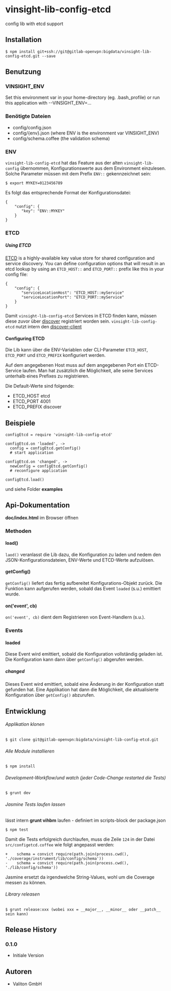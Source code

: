 # vinsight-lib-config-etcd

config lib with etcd support

## Installation

    $ npm install git+ssh://git@gitlab-openvpn:bigdata/vinsight-lib-config-etcd.git --save

## Benutzung

### VINSIGHT_ENV

Set this environment var in your home-directory (eg. .bash_profile) or run this application with --VINSIGHT_ENV=...

### Benötigte Dateien

* config/config.json
* config/{env}.json (where ENV is the environment var VINSIGHT_ENV)
* config/schema.coffee (the validation schema)

### ENV
`vinsight-lib-config-etcd` hat das Feature aus der alten `vinsight-lib-config` übernommen, Konfigurationswerte aus dem Environment einzulesen. Solche Parameter müssen mit dem Prefix `ENV::` gekennzeichnet sein:

    $ export MYKEY=0123456789

Es folgt das entsprechende Format der Konfigurationsdatei:

    {
        "config": {
           "key": "ENV::MYKEY"
        }
    }

### ETCD
##### Using ETCD
[ETCD](https://github.com/coreos/etcd) is a highly-available key value store for shared configuration and service discovery. You can define configuration options that will result in an etcd lookup by using an `ETCD_HOST::` and `ETCD_PORT::` prefix like this in your config file:

    {
        "config": {
           "serviceLocationHost": "ETCD_HOST::myService"
           "serviceLocationPort": "ETCD_PORT::myService"
        }
    }

Damit `vinsight-lib-config-etcd` Services in ETCD finden kann, müssen diese zuvor über [discover](https://github.com/totem/discover) registriert worden sein. `vinsight-lib-config-etcd` nutzt intern den [discover-client](https://github.com/totem/discover-client-node)

#### Configuring ETCD

Die Lib kann über die ENV-Variablen oder CLI-Parameter `ETCD_HOST`, `ETCD_PORT` und `ETCD_PREFIX` konfiguriert werden.

Auf dem angegebenen Host muss auf dem angegebenen Port ein ETCD-Service laufen. Man hat zusätzlich die Möglichkeit, alle seine Services unterhalb eines Prefixes zu registrieren.

Die Default-Werte sind folgende:

- ETCD_HOST etcd
- ETCD_PORT 4001
- ETCD_PREFIX discover


## Beispiele

    configEtcd = require 'vinsight-lib-config-etcd'

    configEtcd.on 'loaded', ->
      config = configEtcd.getConfig()
      # start application

    configEtcd.on 'changed', ->
      newConfig = configEtcd.getConfig()
      # reconfigure application

    configEtcd.load()


und siehe Folder **examples**

## Api-Dokumentation

**doc/index.html** im Browser öffnen

### Methoden

#### load()
`laod()` veranlasst die Lib dazu, die Konfiguration zu laden und nedem den JSON-Konfigurationsdateien, ENV-Werte und ETCD-Werte aufzulösen.

#### getConfig()
`getConfig()` liefert das fertig aufbereitet Konfigurations-Objekt zurück. Die Funktion kann aufgerufen werden, sobald das Event `loaded` (s.u.) emittiert wurde.

#### on('event', cb)
`on('event', cb)` dient dem Registrieren von Event-Handlern (s.u.).

### Events
#### loaded
Diese Event wird emittiert, sobald die Konfiguration vollständig geladen ist. Die Konfiguration kann dann über `getConfig()` abgerufen werden.

##### changed
Dieses Event wird emittiert, sobald eine Änderung in der Konfiguration statt gefunden hat. Eine Applikation hat dann die Möglichkeit, die aktualisierte Konfiguration über `getConfig()` abzurufen.

## Entwicklung

###### Applikation klonen

    $ git clone git@gitlab-openvpn:bigdata/vinsight-lib-config-etcd.git


###### Alle Module installieren

    $ npm install

###### Development-Workflow/und watch (jeder Code-Change restarted die Tests)

    $ grunt dev


###### Jasmine Tests laufen lassen

lässt intern **grunt vihbm** laufen - definiert im scripts-block der package.json

    $ npm test

Damit die Tests erfolgreich durchlaufen, muss die Zeile `124` in der Datei `src/configetcd.coffee` wie folgt angepasst werden:

    +    schema = convict require(path.join(process.cwd(), './coverage/instrument/lib/config/schema'))
    -    schema = convict require(path.join(process.cwd(), './lib/config/schema'))

Jasmine ersetzt da irgendwelche String-Values, wohl um die Coverage messen zu können.

###### Library releasen

    $ grunt release:xxx (wobei xxx = __major__, __minor__ oder __patch__ sein kann)


## Release History

### 0.1.0

* Initiale Version

## Autoren

* Valiton GmbH
